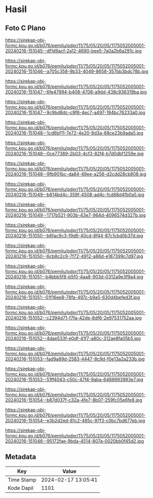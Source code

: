 # Hasil

## Foto C Plano

https://sirekap-obj-formc.kpu.go.id/b076/pemilu/pdpr/11/75/05/20/05/1175052005001-20240216-151045--df1d9acf-2a12-4690-bee5-7a0a2b6a291c.jpg

https://sirekap-obj-formc.kpu.go.id/b076/pemilu/pdpr/11/75/05/20/05/1175052005001-20240216-151046--a705c358-9b33-4049-8658-357bb3bdc78b.jpg

https://sirekap-obj-formc.kpu.go.id/b076/pemilu/pdpr/11/75/05/20/05/1175052005001-20240216-151047--6fe47994-b408-4708-a9dd-438c936319ba.jpg

https://sirekap-obj-formc.kpu.go.id/b076/pemilu/pdpr/11/75/05/20/05/1175052005001-20240216-151047--9c9bd8dc-c9f8-4ec7-a497-194bc76233a0.jpg

https://sirekap-obj-formc.kpu.go.id/b076/pemilu/pdpr/11/75/05/20/05/1175052005001-20240216-151048--1cd6bf11-7e72-4e20-8d3a-68ce23b9ada5.jpg

https://sirekap-obj-formc.kpu.go.id/b076/pemilu/pdpr/11/75/05/20/05/1175052005001-20240216-151048--0ce77389-2b03-4cf3-82f4-b7d0dbf1259e.jpg

https://sirekap-obj-formc.kpu.go.id/b076/pemilu/pdpr/11/75/05/20/05/1175052005001-20240216-151048--9fb901bc-da84-49ee-a256-d2cdd28cb808.jpg

https://sirekap-obj-formc.kpu.go.id/b076/pemilu/pdpr/11/75/05/20/05/1175052005001-20240216-151049--b814bd4c-359f-4508-ad4c-fcd68d4fb0a5.jpg

https://sirekap-obj-formc.kpu.go.id/b076/pemilu/pdpr/11/75/05/20/05/1175052005001-20240216-151049--1717b521-903b-43e7-964d-4096574d327b.jpg

https://sirekap-obj-formc.kpu.go.id/b076/pemilu/pdpr/11/75/05/20/05/1175052005001-20240216-151050--b6fac9c3-f9d6-40cd-8f44-87c1cbd0b37d.jpg

https://sirekap-obj-formc.kpu.go.id/b076/pemilu/pdpr/11/75/05/20/05/1175052005001-20240216-151050--6cb8c2c9-7f72-4912-a86d-e187399c7d97.jpg

https://sirekap-obj-formc.kpu.go.id/b076/pemilu/pdpr/11/75/05/20/05/1175052005001-20240216-151051--b4bbb5f8-b5f0-4aa8-903d-0312a9e3f9a4.jpg

https://sirekap-obj-formc.kpu.go.id/b076/pemilu/pdpr/11/75/05/20/05/1175052005001-20240216-151051--01f16ee8-78fa-497c-b9a5-630d4befed3f.jpg

https://sirekap-obj-formc.kpu.go.id/b076/pemilu/pdpr/11/75/05/20/05/1175052005001-20240216-151052--c2394d71-f7fa-42de-8df6-2e97531752aa.jpg

https://sirekap-obj-formc.kpu.go.id/b076/pemilu/pdpr/11/75/05/20/05/1175052005001-20240216-151052--4dae533f-e0df-41f7-a80c-312ae8fa05b5.jpg

https://sirekap-obj-formc.kpu.go.id/b076/pemilu/pdpr/11/75/05/20/05/1175052005001-20240216-151053--fad9a89d-2583-4447-8c9d-f0e13a2a233b.jpg

https://sirekap-obj-formc.kpu.go.id/b076/pemilu/pdpr/11/75/05/20/05/1175052005001-20240216-151053--51ff4043-c50c-47f4-9aba-6488693993e7.jpg

https://sirekap-obj-formc.kpu.go.id/b076/pemilu/pdpr/11/75/05/20/05/1175052005001-20240216-151054--b87d037f-c32a-4fe7-8b07-259fc05e6fe8.jpg

https://sirekap-obj-formc.kpu.go.id/b076/pemilu/pdpr/11/75/05/20/05/1175052005001-20240216-151054--e3b2d2ed-81c2-485c-97f3-c0bc7bd677eb.jpg

https://sirekap-obj-formc.kpu.go.id/b076/pemilu/pdpr/11/75/05/20/05/1175052005001-20240216-151046--95172fae-9bda-4514-807a-0020bb0f45d2.jpg


## Metadata

| Key        | Value               |
| ---------- | ------------------- |
| Time Stamp | 2024-02-17 13:05:41 |
| Kode Dapil | 1101                |



